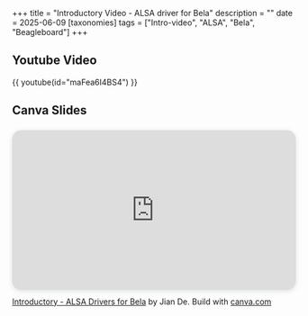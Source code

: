 +++
title = "Introductory Video - ALSA driver for Bela"
description = ""
date = 2025-06-09
[taxonomies]
tags = ["Intro-video", "ALSA", "Bela", "Beagleboard"]
+++


## Youtube Video
{{ youtube(id="maFea6I4BS4") }}

## Canva Slides
<div style="position: relative; width: 100%; height: 0; padding-top: 56.2500%;
 padding-bottom: 0; box-shadow: 0 2px 8px 0 rgba(63,69,81,0.16); margin-top: 1.6em; margin-bottom: 0.9em; overflow: hidden;
 border-radius: 1rem; will-change: transform;">
  <iframe loading="lazy" style="position: absolute; width: 100%; height: 100%; top: 0; left: 0; border: none; padding: 0;margin: 0;"
    src="https://www.canva.com/design/DAGpeIMeCi0/2LV7_53_NWI7FBEVpNkkdQ/view?embed" allowfullscreen="allowfullscreen" allow="fullscreen">
  </iframe>
</div>
<a href="https:&#x2F;&#x2F;www.canva.com&#x2F;design&#x2F;DAGpeIMeCi0&#x2F;2LV7_53_NWI7FBEVpNkkdQ&#x2F;view?utm_content=DAGpeIMeCi0&amp;utm_campaign=designshare&amp;utm_medium=embeds&amp;utm_source=link" target="_blank" rel="noopener">Introductory - ALSA Drivers for Bela</a> by Jian De. Build with 
<a href="www.canva.com">canva.com</a>